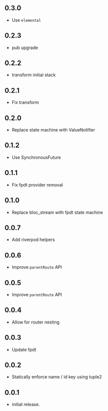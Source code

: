## 0.3.0

- Use `elemental`

## 0.2.3

- pub upgrade

## 0.2.2

- transform initial stack

## 0.2.1

- Fix transform

## 0.2.0

- Replace state machine with ValueNotifier

## 0.1.2

- Use SynchronousFuture

## 0.1.1

- Fix fpdt provider removal

## 0.1.0

- Replace bloc_stream with fpdt state machine

## 0.0.7

- Add riverpod helpers

## 0.0.6

- Improve `parentRoute` API

## 0.0.5

- Improve `parentRoute` API

## 0.0.4

- Allow for router nesting

## 0.0.3

- Update fpdt

## 0.0.2

- Statically enforce name / id key using tuple2

## 0.0.1

- initial release.
